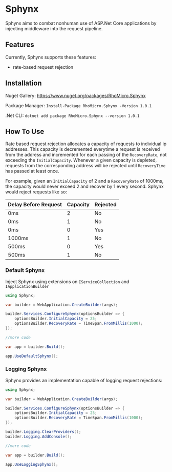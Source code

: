 # Sphynx #

Sphynx aims to combat nonhuman use of ASP.Net Core applications by injecting middleware into the request pipeline.

## Features ##

Currently, Sphynx supports these features:
* rate-based request rejection

## Installation ##

Nuget Gallery: https://www.nuget.org/packages/RhoMicro.Sphynx

Package Manager: `Install-Package RhoMicro.Sphynx -Version 1.0.1`

.Net CLI: `dotnet add package RhoMicro.Sphynx --version 1.0.1`

## How To Use ##

Rate based request rejection allocates a capacity of requests to individual ip addresses. This capacity is decremented everytime a request is received from the address and incremented for each passing of the `RecoveryRate`, not exceeding the `InitialCapacity`. Whenever a given capacity is depleted, requests from the corresponding address will be rejected until `RecoveryTime` has passed at least once.

For example, given an `InitialCapacity` of 2 and a `RecoveryRate` of 1000ms, the capacity would never exceed 2 and recover by 1 every second. Sphynx would reject requests like so:

Delay Before Request | Capacity | Rejected
-------------------- | -------- | --------
0ms		     | 2        | No
0ms		     | 1        | No
0ms		     | 0        | Yes
1000ms		     | 1        | No
500ms		     | 0        | Yes
500ms                | 1        | No


### Default Sphynx ###

Inject Sphynx using extensions on `IServiceCollection` and `IApplicationBuilder`
```cs
using Sphynx;

var builder = WebApplication.CreateBuilder(args);

builder.Services.ConfigureSphynx(optionsBuilder => {
	optionsBuilder.InitialCapacity = 25;
	optionsBuilder.RecoveryRate = TimeSpan.FromMillis(1000);
});

//more code

var app = builder.Build();

app.UseDefaultSphynx();
```

### Logging Sphynx ###

Sphynx provides an implementation capable of logging request rejections:
```cs
using Sphynx;

var builder = WebApplication.CreateBuilder(args);

builder.Services.ConfigureSphynx(optionsBuilder => {
	optionsBuilder.InitialCapacity = 25;
	optionsBuilder.RecoveryRate = TimeSpan.FromMillis(1000);
});

builder.Logging.ClearProviders();
builder.Logging.AddConsole();

//more code

var app = builder.Build();

app.UseLoggingSphynx();
```
